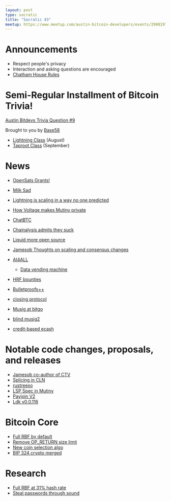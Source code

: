 ```yaml
---
layout: post
type: socratic
title: "Socratic 43"
meetup: https://www.meetup.com/austin-bitcoin-developers/events/290819753/
---
```


# Announcements

- Respect people's privacy
- Interaction and asking questions are encouraged
- [Chatham House Rules](https://www.chathamhouse.org/about-us/chatham-house-rule)

# Semi-Regular Installment of Bitcoin Trivia!

[Austin Bitdevs Trivia Question #9](https://twitter.com/base58btc/status/1692320146600194072)

Brought to you by [Base58](https://base58.school/)

- [Lightning Class](https://base58.school/classes/lightning-bolts) (August)
- [Taproot Class](https://base58.school/classes/taproot) (September)

# News

- [OpenSats Grants!](https://opensats.org/blog/bitcoin-and-nostr-grants-august-2023)
- [Milk Sad](https://milksad.info/)
- [Lightning is scaling in a way no one predicted](https://blog.bitfinex.com/education/is-lightning-scaling-bitcoin-in-a-way-nobody-predicted/)
- [How Voltage makes Mutiny private](https://blog.mutinywallet.com/enhanced-lightning-privacy-for-mutiny-users/)
- [ChatBTC](https://chat.bitcoinsearch.xyz/)

- [Chainalysis admits they suck](https://www.coindesk.com/consensus-magazine/2023/07/24/chainalysis-investigations-lead-is-unaware-of-scientific-evidence-the-surveillance-software-works/)
- [Liquid more open source](https://blog.liquid.net/expanding-transparency-the-liquid-networks-functionary-code-is-now-open-source/)

- [Jamesob Thoughts on scaling and consensus changes](https://delvingbitcoin.org/t/thoughts-on-scaling-and-consensus-changes-2023/32)
- [AI4ALL](https://www.nobsbitcoin.com/ai4all-hackathon-2023/)
    - [Data vending machine](https://github.com/nostr-protocol/nips/blob/vending-machine/90.md)
- [HRF bounties](https://hrfbounties.org/)
- [Bulletproofs++](https://blog.blockstream.com/bulletproofs-a-step-towards-fully-anonymous-transactions-with-multiple-asset-types/)
- [closing protocol](https://lists.linuxfoundation.org/pipermail/lightning-dev/2023-July/004013.html)

- [Musig at bitgo](https://blog.bitgo.com/save-fees-with-musig2-at-bitgo-3248d690f573)
- [blind musig2](https://lists.linuxfoundation.org/pipermail/bitcoin-dev/2023-July/021792.html)
- [credit-based ecash](https://gist.github.com/moonsettler/42b588fa97a1da3ac0adea0dd16dadf2)

# Notable code changes, proposals, and releases

- [Jamesob co-author of CTV](https://github.com/bitcoin/bips/pull/1482)
- [Splicing in CLN](https://github.com/ElementsProject/lightning/pull/6253)
- [rustreexo](https://github.com/mit-dci/rustreexo/releases)
- [LSP Spec in Mutiny](https://github.com/MutinyWallet/mutiny-node/pull/718)
- [Payjoin V2](https://lists.linuxfoundation.org/pipermail/bitcoin-dev/2023-August/021868.html)
- [Ldk v0.0.116](https://github.com/lightningdevkit/rust-lightning/releases/tag/v0.0.116)

# Bitcoin Core

- [Full RBF by default](https://github.com/bitcoin/bitcoin/pull/28132)
- [Remove OP_RETURN size limit](https://github.com/bitcoin/bitcoin/pull/28130)
- [New coin selection algo](https://github.com/bitcoin/bitcoin/pull/27877)
- [BIP 324 crypto merged](https://github.com/bitcoin/bitcoin/pull/28008)

# Research

- [Full RBF at 31% hash rate](https://lists.linuxfoundation.org/pipermail/bitcoin-dev/2023-August/021890.html)
- [Steal passwords through sound](https://www.bleepingcomputer.com/news/security/new-acoustic-attack-steals-data-from-keystrokes-with-95-percent-accuracy/)
